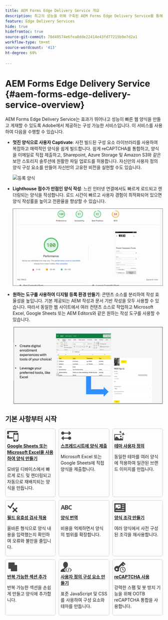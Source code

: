 ```yaml
---
title: AEM Forms Edge Delivery Service 개요
description: 최고의 성능을 위해 구축된 AEM Forms Edge Delivery Service를 통해 간소화된 데이터 수집 및 사용자 참여라는 미래를 구상할 수 있습니다.
feature: Edge Delivery Services
hide: true
hidefromtoc: true
source-git-commit: 78d40574e6fea8dde22414e43fd77215b9e7d2a1
workflow-type: tm+mt
source-wordcount: '413'
ht-degree: 69%

---
```



# AEM Forms Edge Delivery Service {#aem-forms-edge-delivery-service-overview}

AEM Forms Edge Delivery Service는 효과가 뛰어나고 성능이 빠른 웹 양식을 만들고 게재할 수 있도록 Adobe에서 제공하는 구성 가능한 서비스입니다. 이 서비스를 사용하여 다음을 수행할 수 있습니다.

* **멋진 양식으로 사용자 Captivate**: 사전 빌드된 구성 요소 라이브러리를 사용하여 복잡하고 매력적인 양식을 쉽게 빌드합니다. 쉽게 reCAPTCHA를 통합하고, 양식을 이메일로 직접 제출하고, Sharepoint, Azure Storage 및 Amazon S3와 같은 보안 스토리지 솔루션에 원활한 파일 업로드를 허용합니다. 자신만의 사용자 정의 양식 구성 요소를 만들어 자신만의 고유한 비전을 실현할 수도 있습니다.

  ![등록 양식](/help/edge/assets/enrollment-form.png)

* **Lighthouse 점수가 만점인 양식 작성**: 느린 인터넷 연결에서도 빠르게 로드되고 렌더링되는 양식을 작성합니다. 로드 시간이 빠르고 사용자 경험이 최적화되어 있으면 양식 작성률을 높이고 전환율을 향상할 수 있습니다.

  ![귀하의 양식에 대한 완벽한 lighthouse 점수](/help/edge/assets/lighthouse-forms.png)

* **원하는 도구를 사용하여 디지털 등록 환경 만들기**: 콘텐츠 소스를 분리하여 작성 효율성을 높입니다. 기본 제공되는 AEM 작성과 문서 기반 작성을 모두 사용할 수 있습니다. 따라서 동일한 웹 사이트에서 여러 컨텐츠 소스로 작업하고 Microsoft Excel, Google Sheets 또는 AEM Editors와 같은 원하는 작성 도구를 사용할 수 있습니다.

  ![Edge 게재 양식 작성 도구](/help/edge/assets/edge-delivery-forms-authoring-tools.png)

<!--
* **Measure customer impact and deliver effective forms**: Use our RUM dashboards to visualize form performance and identify areas for improvement. Experiment with different versions and continuously optimize your forms for maximum effectiveness, ensuring you capture the data you need and drive better business outcomes.

* **Use Integrated services:** Use integrated services to streamline and empowers your users with a one-stop shop for managing their digital enrollment journeys. Use e-signatures, automated workflows, document of record (DoR), and seamless data integration, simplify the entire digital enrollment process, accelerate approvals, and optimizes your business workflows. 

    
>[!NOTE]
    >
    >
    > WYSIWYG authoring capability, integrated services, and customer impact measuring features are available under early adopter program. You can write to aem-forms-early-adopter-program@adobe.com from your official email id to join the early adopter program and request access to the capability.

    -->

## 기본 사항부터 시작

<div>

<style>
    .card-container {
        width: calc(33.33% - 10px);;
        margin: 5px;
        border: 1px solid #ccc;
        border-radius: 5px;
        padding: 5px;
        box-sizing: border-box;
        transition: background-color 0.3s ease; /* Adding transition effect */
    }
    .card-container:hover {
        background-color: #f0f0f0; /* Changing background color on hover */
    }
</style>

<div style="display: flex; flex-wrap: wrap; justify-content: space-between; margin: -5px;">
    <div class="card-container">
        <a href="/help/edge/docs/forms/create-forms.md">
            <img src="/help/edge/assets/smock_devices_18_n.svg" alt="EDS 양식을 사용하여 양식 만들기" style="border-radius: 5px;"> </b>
            <br><b style="margin-top: 5px;">Google Sheets 또는 Microsoft Excel을 사용하여 양식 만들기</b>
        </a>
        <p>모바일 디바이스에서 빠르게 로드 및 렌더링되고 자동으로 재배치되는 양식을 만듭니다.</p>
    </div>
    <div class="card-container">
        <a href="/help/edge/docs/forms/create-forms.md#manually-configure-a-spreadsheet-to-accept-data">   
            <img src="/help/edge/assets/smock_platformdatamapping_18_n.svg" alt="양식 제출" alt="EDS 양식에서 양식 조각 사용" style="border-radius: 5px;"> </b>
            <br><b style="margin-top: 5px;">스프레드시트에 양식 제출</b>
        </a>
        <p>Microsoft Excel 또는 Google Sheets에 직접 양식을 제출합니다.</p>
    </div>
     <div class="card-container">
        <a href="/help/edge/docs/forms/style-theme-forms.md">
            <img src="/help/edge/assets/smock_imageautomode_18_N.svg" alt="EDS 양식에 스타일 또는 테마 적용" style="border-radius: 5px;"> </b>
            <br><b style="margin-top: 5px;">테마 사용자 정의</b>
        </a>
        <p>동일한 테마를 여러 양식에 적용하여 일관된 브랜드 이미지를 만듭니다.</p>
    </div>
      <div class="card-container">
        <a href="/help/edge/docs/forms/validate-forms.md">
            <img src="/help/edge/assets/smock_condition_18_n.svg" alt="양식 필드에 유효성 검사 추가" style="border-radius: 5px;"> </b>
            <br><b style="margin-top: 5px;">필드 유효성 검사 적용</b>
        </a>
        <p>올바른 형식으로 양식 내용을 입력했는지 확인하여 오류와 불만을 줄입니다.</p>
    </div> 
    <div class="card-container">
        <a href="/help/edge/docs/forms/translate-forms.md">  
            <img src="/help/edge/assets/smock_abc_18_n.svg" alt="EDS 양식 번역" style="border-radius: 5px;"> </b>
            <br><b style="margin-top: 5px;">양식 번역</b>
        </a>
        <p>비용을 억제하면서 양식의 범위를 확장합니다.</p>
    </div>
    <div class="card-container">
        <a href="/help/edge/docs/forms/form-fragments.md">
            <img src="/help/edge/assets/smock_documentfragment_18_n.svg" alt="EDS 양식에서 양식 조각 사용" style="border-radius: 5px;"> </b>
            <br><b style="margin-top: 5px;">양식 조각 만들기</b>
        </a>
        <p>여러 양식에서 사전 구성된 조각을 재사용합니다.</p>
    </div>
    <div class="card-container">
        <a href="/help/edge/docs/forms/repeatable-forms.md">  
            <img src="/help/edge/assets/smock_addto_18_n.svg" alt="EDS 양식에 반복 가능한 섹션 추가" style="border-radius: 5px;"> </b>
            <br><b style="margin-top: 5px;">반복 가능한 섹션 추가</b>
        </a>
        <p>반복 가능한 섹션을 손쉽게 만들고 양식에 추가합니다.</p>
    </div>
    <div class="card-container">
        <a href="/help/edge/docs/forms/custom-components-forms.md"> 
            <img src="/help/edge/assets/smock_userdeveloper_18_n.svg" alt="표준 JavaScript 및 CSS를 사용하여 사용자 정의 양식 구성 요소 만들기"  style="border-radius: 5px;"> </b>
            <br><b style="margin-top: 5px;">사용자 정의 구성 요소 만들기</b>
        </a>
        <p>표준 JavaScript 및 CSS를 사용하여 구성 요소와 테마를 만듭니다.</p>
    </div>
    <div class="card-container">
        <a href="/help/edge/docs/forms/recaptacha-forms.md">  
            <img src="/help//edge/assets/smock_keyclock_18_n.svg" alt="EDS 양식에서 reCAPTCHA 사용" style="border-radius: 5px;"> </b>
            <br><b style="margin-top: 5px;">reCAPTCHA 사용</b>
        </a>
        <p>강력한 스팸 및 봇 방지 기능을 위해 OOTB reCAPTCHA 통합을 사용합니다.</p>
    </div>

</div>


</br>










